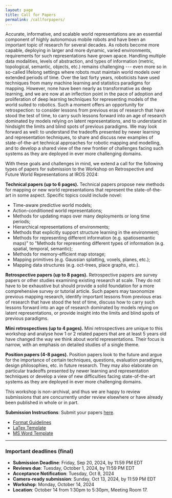 ```yaml
---
layout: page
title: Call for Papers
permalink: /callforpapers/
---
```


Accurate, informative, and scalable world representations are an essential component of highly autonomous mobile robots and have been an important topic of research for several decades. As robots become more capable, deploying in larger and more dynamic, varied environments, requirements for such representations have grown apace. Handling multiple data modalities, levels of abstraction, and types of information (metric, topological, semantic, objects, etc.) remains challenging --- even more so in so-called lifelong settings where robots must maintain world models over extended periods of time. Over the last forty years, roboticists have used techniques from many machine learning and statistics paradigms for mapping. However, none have been nearly as transformative as deep learning, and we are now at an inflection point in the pace of adoption and proliferation of deep learning techniques for representing models of the world suited to robotics. Such a moment offers an opportunity for retrospection: to consider lessons from previous eras of research that have stood the test of time, to carry such lessons forward into an age of research dominated by models relying on latent representations, and to understand in hindsight the limits and blind spots of previous paradigms. We may look forward as well: to understand the tradeoffs presented by newer learning and representation techniques, to share and discuss new examples of state-of-the-art technical approaches for robotic mapping and modelling, and to develop a shared view of the new frontier of challenges facing such systems as they are deployed in ever more challenging domains.

With these goals and challenges in mind, we extend a call for the following types of papers for submission to the Workshop on Retrospective and Future World Representations at IROS 2024:

**Technical papers (up to 6 pages).** Technical papers propose new methods for mapping or new world representations that represent the state-of-the-art in some aspect. Specific topics could include novel:

- Time-aware predictive world models;
- Action-conditioned world representations;
- Methods for updating maps over many deployments or long time periods;
- Hierarchical representations of environments;
- Methods that explicitly support structure learning in the environment;
- Methods for representing different information (e.g. spatiosemantic maps)" to "Methods for representing different types of information (e.g. spatial, temporal, semantic);
- Methods for memory-efficient map storage;
- Mapping primitives (e.g. Gaussian splatting, voxels, planes, etc.);
- Mapping data structures (e.g. oct-trees, place graphs, etc.).

**Retrospective papers (up to 8 pages).** Retrospective papers are survey papers or other studies examining existing research at scale. They do not have to be exhaustive but should provide a solid foundation for a more comprehensive survey or tutorial article. Such papers may taxonomize previous mapping research, identify important lessons from previous eras of research that have stood the test of time, discuss how to carry such lessons forward into an age of research dominated by models relying on latent representations, or provide insight into the limits and blind spots of previous paradigms.

**Mini retrospectives (up to 4 pages).** Mini retrospectives are unique to this workshop and analyse how 1 or 2 related papers that are at least 5 years old have changed the way we think about world representations. Their focus is narrow, with an emphasis on detailed studies of a single theme.

**Position papers (4-8 pages).** Position papers look to the future and argue for the importance of certain techniques, questions, evaluation paradigms, design philosophies, etc. in future research. They may also elaborate on particular tradeoffs presented by newer learning and representation techniques or develop a view of new difficulties facing state-of-the-art systems as they are deployed in ever more challenging domains.

This workshop is non-archival, and thus we are happy to review submissions that are concurrently under review elsewhere or have already been published in whole or in part.

**Submission Instructions**: Submit your papers [here](https://easychair.org/conferences/?conf=retromapiros2024).
- [Format Guidelines ](https://ras.papercept.net/conferences/support/support.php)
- [LaTex Template ](https://ras.papercept.net/conferences/support/tex.php)
- [MS Word Template ](https://ras.papercept.net/conferences/support/word.php)

--- 

### Important deadlines (final)

- **Submission Deadline**: Friday, Sep 20, 2024, by 11:59 PM EDT
- **Reviews due**: Tuesday, October 1, 2024, by 11:59 PM EDT
- **Acceptance Notification**: Tuesday, Oct 8, 2024
- **Camera-ready submission**: Sunday, Oct 13, 2024, by 11:59 PM EDT
- **Workshop**: Monday, October 14, 2024
- **Location**: October 14 from 1:30pm to 5:30pm, Meeting Room 17. 
